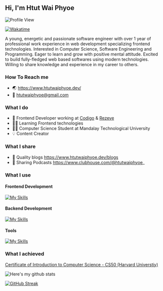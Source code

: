 ## Hi, I'm Htut Wai Phyoe 

![Profile View](https://komarev.com/ghpvc/?username=htutwaiphyoe&color=5A43CB)

[![Wakatime](https://wakatime.com/badge/user/89cef132-7873-4db7-8f6d-0d48412d0c33.svg)](https://wakatime.com/@89cef132-7873-4db7-8f6d-0d48412d0c33)

A young, energetic and passionate software engineer with over 1 year of professional work experience in web development specializing frontend technologies. Interested in Computer Science, Software Engineering and Programming. Eager to learn and grow with positive mental attitude. Excited to build fully-fledged web based softwares using modern technologies. Willing to share knowledge and experience in my career to others.

### How To Reach me

- 🌏 https://www.htutwaiphyoe.dev/
- 💌 htutwaiphyoe@gmail.com

### What I do

- 💼 Frontend Developer working at [Codigo](https://www.codigo.co/) & [Rezeve](https://www.rezeve.com/)
- 👨‍💻 Learning Frontend technologies
- 👨‍🎓 Computer Science Student at Mandalay Technological University
- 💡 Content Creator

### What I share

- 📝 Quality blogs https://www.htutwaiphyoe.dev/blogs
- 💬 Sharing Podcasts https://www.clubhouse.com/@htutwaiphyoe_

### What I use

#### Frontend Development

[![My Skills](https://skillicons.dev/icons?i=html,css,sass,js,ts,tailwind,materialui,react,nextjs,redux)](https://skillicons.dev)

#### Backend Development

[![My Skills](https://skillicons.dev/icons?i=nodejs,express,nestjs,mongodb,mysql)](https://skillicons.dev)

#### Tools

[![My Skills](https://skillicons.dev/icons?i=netlify,vercel,firebase,aws,postman,vscode,vite,md,git,github,figma)](https://skillicons.dev)


### What I achieved

[Certificate of Introduction to Computer Science - CS50 (Harvard Universtiy)](https://github.com/htutwaiphyoe/CS50)

![Here's my github stats](https://github-readme-stats.vercel.app/api?username=htutwaiphyoe)

[![GitHub Streak](https://github-readme-streak-stats.herokuapp.com/?user=htutwaiphyoe)](https://git.io/streak-stats)
